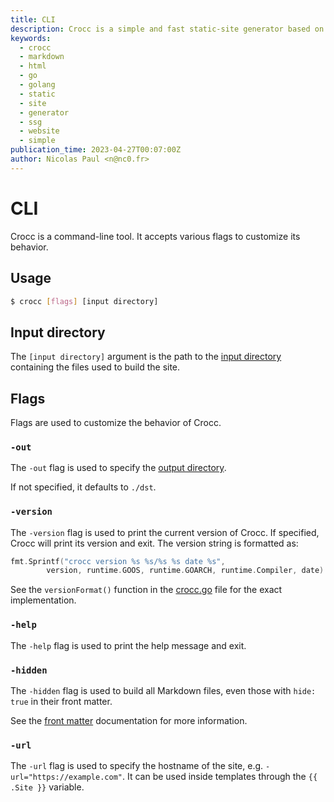 ```yaml
---
title: CLI
description: Crocc is a simple and fast static-site generator based on Markdown. 
keywords:
  - crocc
  - markdown
  - html
  - go
  - golang
  - static
  - site
  - generator
  - ssg
  - website
  - simple
publication_time: 2023-04-27T00:07:00Z
author: Nicolas Paul <n@nc0.fr>
---
```

# CLI

Crocc is a command-line tool.
It accepts various flags to customize its behavior.

## Usage

```bash
$ crocc [flags] [input directory]
```

## Input directory

The `[input directory]` argument is the path to the 
[input directory](/doc/iodir#input-directory) containing the files used to
build the site.

## Flags

Flags are used to customize the behavior of Crocc.

### `-out`

The `-out` flag is used to specify the 
[output directory](/doc/iodir#output-directory).

If not specified, it defaults to `./dst`.

### `-version`

The `-version` flag is used to print the current version of Crocc.
If specified, Crocc will print its version and exit.
The version string is formatted as:

```go
fmt.Sprintf("crocc version %s %s/%s %s date %s",
		version, runtime.GOOS, runtime.GOARCH, runtime.Compiler, date)
```

See the `versionFormat()` function in the 
[crocc.go](https://github.com/n1c00o/crocc/blob/master/crocc.go#L55-L59) file 
for the exact implementation.

### `-help`

The `-help` flag is used to print the help message and exit.

### `-hidden`

The `-hidden` flag is used to build all Markdown files, even those with
`hide: true` in their front matter.

See the [front matter](/doc/markdown#hidden-documents) documentation for more 
information.

### `-url`

The `-url` flag is used to specify the hostname of the site, e.g. 
`-url="https://example.com"`.
It can be used inside templates through the `{{ .Site }}` variable.

